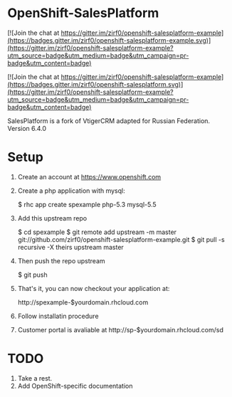 # OpenShift-SalesPlatform

[![Join the chat at https://gitter.im/zirf0/openshift-salesplatform-example](https://badges.gitter.im/zirf0/openshift-salesplatform-example.svg)](https://gitter.im/zirf0/openshift-salesplatform-example?utm_source=badge&utm_medium=badge&utm_campaign=pr-badge&utm_content=badge)

[![Join the chat at https://gitter.im/zirf0/openshift-salesplatform-example](https://badges.gitter.im/zirf0/openshift-salesplatform.svg)](https://gitter.im/zirf0/openshift-salesplatform-example?utm_source=badge&utm_medium=badge&utm_campaign=pr-badge&utm_content=badge)

SalesPlatform is a fork of VtigerCRM adapted for Russian Federation. Version 6.4.0
# Setup


1) Create an account at https://www.openshift.com

2) Create a php application with mysql:

    $ rhc app create spexample php-5.3 mysql-5.5 

3) Add this upstream repo

    $ cd spexample
    $ git remote add upstream -m master git://github.com/zirf0/openshift-salesplatform-example.git
    $ git pull -s recursive -X theirs upstream master

4) Then push the repo upstream

    $ git push

5) That's it, you can now checkout your application at:

    http://spexample-$yourdomain.rhcloud.com

6) Follow installatin procedure

7) Customer portal is avaliable at http://sp-$yourdomain.rhcloud.com/sd

# TODO

1. Take a rest.
2. Add OpenShift-specific documentation
